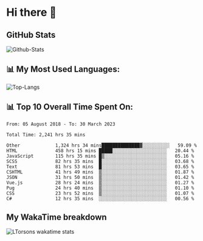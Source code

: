 # Hi there 👋

## GitHub Stats
![Github-Stats](https://github-readme-stats.vercel.app/api?username=ltorson&show_icons=true&theme=radical&count_private=true)

## 📊 My Most Used Languages:
![Top-Langs](https://github-readme-stats.vercel.app/api/top-langs/?username=LTorson&layout=compact&langs_count=10)

## 📊 Top 10 Overall Time Spent On:
<!--START_SECTION:waka-->

```text
From: 05 August 2018 - To: 30 March 2023

Total Time: 2,241 hrs 35 mins

Other             1,324 hrs 34 mins██████████████▓░░░░░░░░░░   59.09 %
HTML              458 hrs 15 mins █████░░░░░░░░░░░░░░░░░░░░   20.44 %
JavaScript        115 hrs 35 mins █▒░░░░░░░░░░░░░░░░░░░░░░░   05.16 %
SCSS              82 hrs 35 mins  █░░░░░░░░░░░░░░░░░░░░░░░░   03.68 %
Text              81 hrs 53 mins  █░░░░░░░░░░░░░░░░░░░░░░░░   03.65 %
CSHTML            41 hrs 49 mins  ▒░░░░░░░░░░░░░░░░░░░░░░░░   01.87 %
JSON              31 hrs 50 mins  ▒░░░░░░░░░░░░░░░░░░░░░░░░   01.42 %
Vue.js            28 hrs 24 mins  ▒░░░░░░░░░░░░░░░░░░░░░░░░   01.27 %
Pug               24 hrs 40 mins  ▒░░░░░░░░░░░░░░░░░░░░░░░░   01.10 %
CSS               23 hrs 52 mins  ▒░░░░░░░░░░░░░░░░░░░░░░░░   01.07 %
C#                12 hrs 35 mins  ░░░░░░░░░░░░░░░░░░░░░░░░░   00.56 %
```

<!--END_SECTION:waka-->

## My WakaTime breakdown
![LTorsons wakatime stats](https://github-readme-stats.vercel.app/api/wakatime?username=leetorson&line_height=21)
